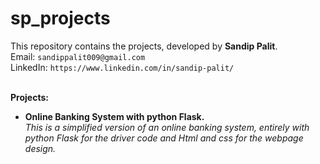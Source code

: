 # sp_projects
This repository contains the projects, developed by **Sandip Palit**.  <br>
Email: `sandippalit009@gmail.com`  <br>
LinkedIn: `https://www.linkedin.com/in/sandip-palit/`  <br> <br>

**Projects:**
* **Online Banking System with python Flask.**  <br>
_This is a simplified version of an online banking system, entirely with python Flask for the driver code and Html and css for the webpage design._
